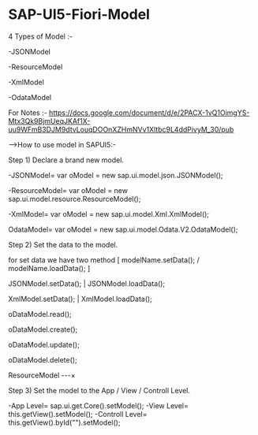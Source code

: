 # SAP-UI5-Fiori-Model
4 Types of Model :- 

-JSONModel

-ResourceModel

-XmlModel

-OdataModel

For Notes :- https://docs.google.com/document/d/e/2PACX-1vQ1OimgYS-Mtx3Qk9BjmUeqJKAf1X-uu9WFmB3DJM9dtvLouqDOOnXZHmNVv1Xltbc9L4ddPivyM_30/pub

-->How to use model in SAPUI5:-

Step 1) Declare a brand new model.

-JSONModel=
	var oModel = new sap.ui.model.json.JSONModel();
	
-ResourceModel=
	var oModel = new sap.ui.model.resource.ResourceModel();
	
-XmlModel=
	var oModel = new sap.ui.model.Xml.XmlModel();
	
OdataModel=
	var oModel = new sap.ui.model.Odata.V2.OdataModel();
	
Step 2) Set the data to the model.

for set data we have two method [ modelName.setData(); / modelName.loadData(); ]

JSONModel.setData(); | JSONModel.loadData();

XmlModel.setData();  | XmlModel.loadData();

oDataModel.read();

oDataModel.create();

oDataModel.update();

oDataModel.delete();

ResourceModel ---×

Step 3) Set the model to the App / View / Controll Level.

-App Level=
	sap.ui.get.Core().setModel();
-View Level=
	this.getView().setModel();
-Controll Level=
	this.getView().byId("").setModel();
